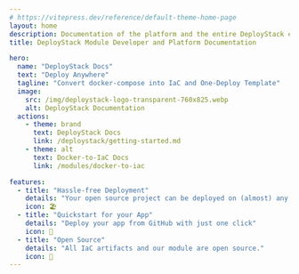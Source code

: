 ```yaml
---
# https://vitepress.dev/reference/default-theme-home-page
layout: home
description: Documentation of the platform and the entire DeployStack ecosystem. Read about our IaC templates and open source node modules, quickstart and usage.
title: DeployStack Module Developer and Platform Documentation

hero:
  name: "DeployStack Docs"
  text: "Deploy Anywhere"
  tagline: "Convert docker-compose into IaC and One-Deploy Template"
  image:
    src: /img/deploystack-logo-transparent-760x825.webp
    alt: DeployStack Documentation
  actions:
    - theme: brand
      text: DeployStack Docs
      link: /deploystack/getting-started.md
    - theme: alt
      text: Docker-to-IaC Docs
      link: /modules/docker-to-iac

features:
  - title: "Hassle-free Deployment"
    details: "Your open source project can be deployed on (almost) any cloud platform"
    icon: 🏖️
  - title: "Quickstart for your App"
    details: "Deploy your app from GitHub with just one click"
    icon: 🚀
  - title: "Open Source"
    details: "All IaC artifacts and our module are open source."
    icon: 📖
---
```


